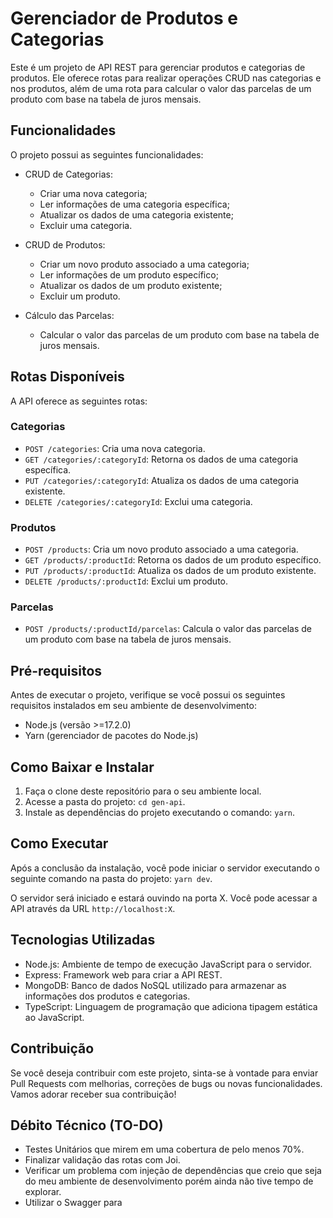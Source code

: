 # Gerenciador de Produtos e Categorias

Este é um projeto de API REST para gerenciar produtos e categorias de produtos. Ele oferece rotas para realizar operações CRUD nas categorias e nos produtos, além de uma rota para calcular o valor das parcelas de um produto com base na tabela de juros mensais.

## Funcionalidades

O projeto possui as seguintes funcionalidades:

- CRUD de Categorias:
  - Criar uma nova categoria;
  - Ler informações de uma categoria específica;
  - Atualizar os dados de uma categoria existente;
  - Excluir uma categoria.

- CRUD de Produtos:
  - Criar um novo produto associado a uma categoria;
  - Ler informações de um produto específico;
  - Atualizar os dados de um produto existente;
  - Excluir um produto.

- Cálculo das Parcelas:
  - Calcular o valor das parcelas de um produto com base na tabela de juros mensais.

## Rotas Disponíveis

A API oferece as seguintes rotas:

### Categorias

- `POST /categories`: Cria uma nova categoria.
- `GET /categories/:categoryId`: Retorna os dados de uma categoria específica.
- `PUT /categories/:categoryId`: Atualiza os dados de uma categoria existente.
- `DELETE /categories/:categoryId`: Exclui uma categoria.

### Produtos

- `POST /products`: Cria um novo produto associado a uma categoria.
- `GET /products/:productId`: Retorna os dados de um produto específico.
- `PUT /products/:productId`: Atualiza os dados de um produto existente.
- `DELETE /products/:productId`: Exclui um produto.

### Parcelas

- `POST /products/:productId/parcelas`: Calcula o valor das parcelas de um produto com base na tabela de juros mensais.

## Pré-requisitos

Antes de executar o projeto, verifique se você possui os seguintes requisitos instalados em seu ambiente de desenvolvimento:

- Node.js (versão >=17.2.0)
- Yarn (gerenciador de pacotes do Node.js)

## Como Baixar e Instalar

1. Faça o clone deste repositório para o seu ambiente local.
2. Acesse a pasta do projeto: `cd gen-api`.
3. Instale as dependências do projeto executando o comando: `yarn`.

## Como Executar

Após a conclusão da instalação, você pode iniciar o servidor executando o seguinte comando na pasta do projeto: `yarn dev`.

O servidor será iniciado e estará ouvindo na porta X. Você pode acessar a API através da URL `http://localhost:X`.

## Tecnologias Utilizadas

- Node.js: Ambiente de tempo de execução JavaScript para o servidor.
- Express: Framework web para criar a API REST.
- MongoDB: Banco de dados NoSQL utilizado para armazenar as informações dos produtos e categorias.
- TypeScript: Linguagem de programação que adiciona tipagem estática ao JavaScript.

## Contribuição

Se você deseja contribuir com este projeto, sinta-se à vontade para enviar Pull Requests com melhorias, correções de bugs ou novas funcionalidades. Vamos adorar receber sua contribuição! 

## Débito Técnico (TO-DO)

- Testes Unitários que mirem em uma cobertura de pelo menos 70%.
- Finalizar validação das rotas com Joi.
- Verificar um problema com injeção de dependências que creio que seja do meu ambiente de desenvolvimento porém ainda não tive tempo de explorar.
- Utilizar o Swagger para 
